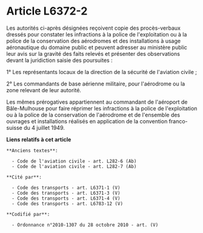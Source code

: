 # Article L6372-2

Les autorités ci-après désignées reçoivent copie des procès-verbaux dressés pour constater les infractions à la police de
l'exploitation ou à la police de la conservation des aérodromes et des installations à usage aéronautique du domaine public
et peuvent adresser au ministère public leur avis sur la gravité des faits relevés et présenter des observations devant la
juridiction saisie des poursuites :

1° Les représentants locaux de la direction de la sécurité de l'aviation civile ;

2° Les commandants de base aérienne militaire, pour l'aérodrome ou la zone relevant de leur autorité.

Les mêmes prérogatives appartiennent au commandant de l'aéroport de Bâle-Mulhouse pour faire réprimer les infractions à la
police de l'exploitation ou à la police de la conservation de l'aérodrome et de l'ensemble des ouvrages et installations
réalisés en application de la convention franco-suisse du 4 juillet 1949.

**Liens relatifs à cet article**

	**Anciens textes**:

	  - Code de l'aviation civile - art. L282-6 (Ab)
	  - Code de l'aviation civile - art. L282-7 (Ab)

	**Cité par**:

	  - Code des transports - art. L6371-1 (V)
	  - Code des transports - art. L6371-3 (V)
	  - Code des transports - art. L6371-4 (V)
	  - Code des transports - art. L6783-12 (V)

	**Codifié par**:

	  - Ordonnance n°2010-1307 du 28 octobre 2010 - art. (V)
